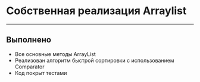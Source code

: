 # Собственная реализация Arraylist
___

## Выполнено
- Все основные методы ArrayList
- Реализован алгоритм быстрой сортировки с использованием Comparator
- Код покрыт тестами


